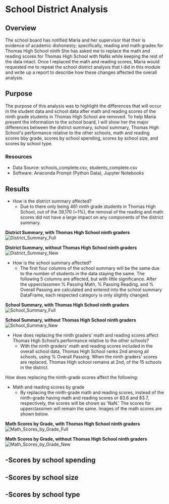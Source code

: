 # School District Analysis

## Overview
The school board has notified Maria and her supervisor that their is evidence of academic dishonesty; specifically, reading and math grades for Thomas High School ninth  She has asked me to replace the math and reading scores for Thomas High School with NaNs while keeping the rest of the data intact. Once I replaced the math and reading scores, Maria would requested me to repeat the school district analysis that I did in this module and write up a report to describe how these changes affected the overall analysis.

## Purpose
The purpose of this analysis was to highlight the differences that will occur in the student data and school data after math and reading scores of the ninth grade students in Thomas High School are removed. To help Maria present the information to the school board, I will show her the major differences between the district summary, school summary, Thomas High School's performance relative to the other schools, math and reading scores bby grade, scores by school spending, scores by school size, and scores by school type.

### Resources
- Data Source: schools_complete.csv, students_complete.csv
- Software: Anaconda Prompt (Python Data), Jupyter Notebooks

## Results
- How is the district summary affected?
  - Due to there only being 461 ninth grade students in Thomas High School, out of the 39,170 (~1%), the removal of the reading and math scores did not have a large impact on any components of the district summary.

**District Summary, with Thomas High School ninth graders**
![District_Summary_Full](https://user-images.githubusercontent.com/109091887/186651315-0be756a1-f52c-4d3c-b0a2-a7874e97d56b.PNG)

**District Summary, without Thomas High School ninth graders**
![District_Summary_New](https://user-images.githubusercontent.com/109091887/186651363-7cdfbd6e-3552-446e-89a0-2983568277c5.PNG)


- How is the school summary affected?
  - The first four columns of the school summary will be the same due to the number of students in the data staying the same. The following 5 columns are affected, but with little significance. After the upperclassmen % Passing Math, % Passing Reading, and % Overall Passing are calculated and entered into the school summary DataFrame, each respected category is only slightly changed.  
  
**School Summary, with Thomas High School ninth graders**
![School_Summary_Full](https://user-images.githubusercontent.com/109091887/186653601-055e5d29-a0a3-4cd4-92c6-aeb1a526a064.PNG)
 
**School Summary, without Thomas High School ninth graders**
![School_Summary_New](https://user-images.githubusercontent.com/109091887/186670984-4856130d-83f7-452a-9b67-6fb312d6d82e.PNG)

- How does replacing the ninth graders’ math and reading scores affect Thomas High School’s performance relative to the other schools?
  - With the ninth graders' math and reading scores included in the overall school data, Thomas High School ranks 2nd among all schools, using % Overall Passing. When the ninth graders' scores are replaced, Thomas High school remains at 2nd, of the 15 schools in the district.

How does replacing the ninth-grade scores affect the following:
- Math and reading scores by grade
  - By replacing the ninth-grade math and reading scores, instead of the ninth-grade having math and reading scores or 83.6 and 83.7, respectively, the scores will be shown as 'NaN.' The scores for upperclassmen will remain the same. Images of the math scores are shown below.

**Math Scores by Grade, with Thomas High School ninth graders**
![Math_Scores_by_Grade_Full](https://user-images.githubusercontent.com/109091887/187212196-462629a7-fecd-4ca1-92c0-b08d5f47b18d.PNG)

**Math Scores by Grade, without Thomas High School ninth graders**
![Math_Scores_by_Grade_New](https://user-images.githubusercontent.com/109091887/187212246-e129173a-a5d6-4599-b5e4-0894d2675e71.PNG)

-Scores by school spending
  -

-Scores by school size
  -

-Scores by school type
  -

